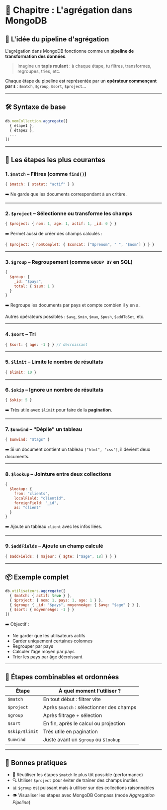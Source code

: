 
# 🧪 Chapitre : L'agrégation dans MongoDB

## 🚰 L'idée du pipeline d'agrégation

L'agrégation dans MongoDB fonctionne comme un **pipeline de transformation des données**.

> Imagine un **tapis roulant** : à chaque étape, tu filtres, transformes, regroupes, tries, etc.

Chaque étape du pipeline est représentée par un **opérateur commençant par `$`** : `$match`, `$group`, `$sort`, `$project`...

---

## 🛠️ Syntaxe de base

```javascript
db.nomCollection.aggregate([
  { étape1 },
  { étape2 },
  ...
])
```

---

## 🔹 Les étapes les plus courantes

### 1. `$match` – Filtres (comme `find()`)

```javascript
{ $match: { statut: "actif" } }
```

➡️ Ne garde que les documents correspondant à un critère.

---

### 2. `$project` – Sélectionne ou transforme les champs

```javascript
{ $project: { nom: 1, age: 1, actif: 1, _id: 0 } }
```

➡️ Permet aussi de créer des champs calculés :

```javascript
{ $project: { nomComplet: { $concat: ["$prenom", " ", "$nom"] } } }
```

---

### 3. `$group` – Regroupement (comme `GROUP BY` en SQL)

```javascript
{
  $group: {
    _id: "$pays",
    total: { $sum: 1 }
  }
}
```

➡️ Regroupe les documents par pays et compte combien il y en a.

Autres opérateurs possibles : `$avg`, `$min`, `$max`, `$push`, `$addToSet`, etc.

---

### 4. `$sort` – Tri

```javascript
{ $sort: { age: -1 } } // décroissant
```

---

### 5. `$limit` – Limite le nombre de résultats

```javascript
{ $limit: 10 }
```

---

### 6. `$skip` – Ignore un nombre de résultats

```javascript
{ $skip: 5 }
```

➡️ Très utile avec `$limit` pour faire de la **pagination**.

---

### 7. `$unwind` – "Déplie" un tableau

```javascript
{ $unwind: "$tags" }
```

➡️ Si un document contient un tableau `["html", "css"]`, il devient deux documents.

---

### 8. `$lookup` – Jointure entre deux collections

```javascript
{
  $lookup: {
    from: "clients",
    localField: "clientId",
    foreignField: "_id",
    as: "client"
  }
}
```

➡️ Ajoute un tableau `client` avec les infos liées.

---

### 9. `$addFields` – Ajoute un champ calculé

```javascript
{ $addFields: { majeur: { $gte: ["$age", 18] } } }
```

---

## 📦 Exemple complet

```javascript
db.utilisateurs.aggregate([
  { $match: { actif: true } },
  { $project: { nom: 1, pays: 1, age: 1 } },
  { $group: { _id: "$pays", moyenneAge: { $avg: "$age" } } },
  { $sort: { moyenneAge: -1 } }
])
```

➡️ Objectif :

* Ne garder que les utilisateurs actifs
* Garder uniquement certaines colonnes
* Regrouper par pays
* Calculer l’âge moyen par pays
* Trier les pays par âge décroissant

---

## 🔁 Étapes combinables et ordonnées

| Étape          | À quel moment l'utiliser ?               |
| -------------- | ---------------------------------------- |
| `$match`       | En tout début : filtrer vite             |
| `$project`     | Après `$match` : sélectionner des champs |
| `$group`       | Après filtrage + sélection               |
| `$sort`        | En fin, après le calcul ou projection    |
| `$skip/$limit` | Très utile en pagination                 |
| `$unwind`      | Juste avant un `$group` ou `$lookup`     |

---

## 🧠 Bonnes pratiques

* 🔄 Réutiliser les étapes `$match` le plus tôt possible (performance)
* 🔍 Utiliser `$project` pour éviter de traîner des champs inutiles
* 📊 `$group` est puissant mais à utiliser sur des collections raisonnables
* 👁️ Visualiser les étapes avec MongoDB Compass (mode *Aggregation Pipeline*)
